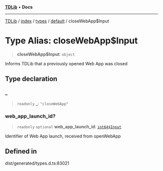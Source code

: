 [**TDLib**](../../../../../../README.md) • **Docs**

***

[TDLib](../../../../../../modules.md) / [index](../../../../../README.md) / [types](../../../README.md) / [default](../README.md) / closeWebApp$Input

# Type Alias: closeWebApp$Input

> **closeWebApp$Input**: `object`

Informs TDLib that a previously opened Web App was closed

## Type declaration

### \_

> `readonly` **\_**: `"closeWebApp"`

### web\_app\_launch\_id?

> `readonly` `optional` **web\_app\_launch\_id**: [`int64$Input`](int64$Input-1.md)

Identifier of Web App launch, received from openWebApp

## Defined in

dist/generated/types.d.ts:83021

